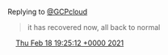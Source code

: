 Replying to [@GCPcloud](https://twitter.com/GoogleCloudTech/status/1362360844097638404)

> it has recovered now, all back to normal

<img src="../../media/tweet.ico" width="12" /> [Thu Feb 18 19:25:12 +0000 2021](https://twitter.com/DromerDenker/status/1362483321696116740)